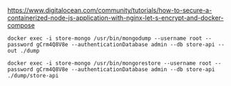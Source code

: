 https://www.digitalocean.com/community/tutorials/how-to-secure-a-containerized-node-js-application-with-nginx-let-s-encrypt-and-docker-compose

<!-- Mongo restore data from local machine database -->

```
docker exec -i store-mongo /usr/bin/mongodump --username root --password gCrm4Q8V8e --authenticationDatabase admin --db store-api --out ./dump

docker exec -i store-mongo /usr/bin/mongorestore --username root --password gCrm4Q8V8e --authenticationDatabase admin --db store-api ./dump/store-api
```
